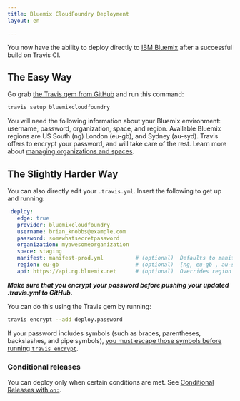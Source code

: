 ```yaml
---
title: Bluemix CloudFoundry Deployment
layout: en

---
```


You now have the ability to deploy directly to [IBM Bluemix](http://bluemix.net/) after a successful build on Travis CI.

## The Easy Way

Go grab [the Travis gem from GitHub](https://github.com/travis-ci/travis.rb) and run this command:

```bash
travis setup bluemixcloudfoundry
```

You will need the following information about your Bluemix environment: username, password, organization, space, and region. Available Bluemix regions are US South (ng) London (eu-gb), and Sydney (au-syd). Travis offers to encrypt your password, and will take care of the rest. Learn more about [managing organizations and spaces](http://bluemix.net/docs/admin/orgs_spaces.html).

## The Slightly Harder Way

You can also directly edit your `.travis.yml`. Insert the following to get up and running:

```yaml
 deploy:
   edge: true
   provider: bluemixcloudfoundry
   username: brian_knobbs@example.com
   password: somewhatsecretpassword
   organization: myawesomeorganization
   space: staging
   manifest: manifest-prod.yml          # (optional)  Defaults to manifest.yml.
   region: eu-gb                        # (optional)  [ng, eu-gb , au-syd] Defaults to US South region (ng).
   api: https://api.ng.bluemix.net      # (optional)  Overrides region setting if specifed for Bluemix local installations.
```

***Make sure that you encrypt your password before pushing your updated .travis.yml to GitHub.***

You can do this using the Travis gem by running:

```bash
travis encrypt --add deploy.password
```

If your password includes symbols (such as braces, parentheses, backslashes, and pipe symbols), [you must escape those symbols before running `travis encrypt`](/user/encryption-keys/#Note-on-escaping-certain-symbols).

### Conditional releases

You can deploy only when certain conditions are met.
See [Conditional Releases with `on:`](/user/deployment#Conditional-Releases-with-on%3A).
